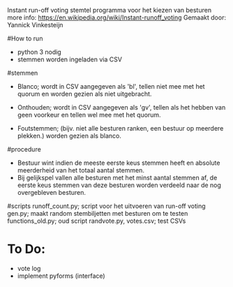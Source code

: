 Instant run-off voting stemtel programma voor het kiezen van besturen
more info: https://en.wikipedia.org/wiki/Instant-runoff_voting
Gemaakt door: Yannick Vinkesteijn


#How to run
- python 3 nodig
- stemmen worden ingeladen via CSV

#stemmen
- Blanco; wordt in CSV aangegeven als 'bl', tellen niet mee met het quorum en worden gezien als niet uitgebracht.

- Onthouden; wordt in CSV aangegeven als 'gv', tellen als het hebben van geen voorkeur en tellen wel mee met het quorum.

- Foutstemmen; (bijv. niet alle besturen ranken, een bestuur op meerdere plekken.) worden gezien als blanco.

#procedure
- Bestuur wint indien de meeste eerste keus stemmen heeft en absolute meerderheid van het totaal aantal stemmen.
- Bij gelijkspel vallen alle besturen met het minst aantal stemmen af, de eerste keus stemmen van deze besturen worden verdeeld naar de nog overgebleven besturen.

#scripts
runoff_count.py; script voor het uitvoeren van run-off voting
gen.py; maakt random stembiljetten met besturen om te testen
functions_old.py; oud script
randvote.py, votes.csv; test CSVs

# To Do:
- vote log
- implement pyforms (interface)
